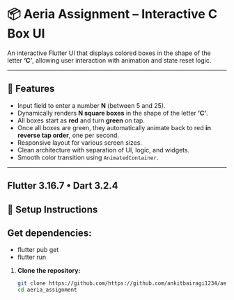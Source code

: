 # 📦 Aeria Assignment – Interactive C Box UI

An interactive Flutter UI that displays colored boxes in the shape of the letter **‘C’**, allowing user interaction with animation and state reset logic.

---

## 📱 Features

- Input field to enter a number **N** (between 5 and 25).
- Dynamically renders **N square boxes** in the shape of the letter **‘C’**.
- All boxes start as **red** and turn **green** on tap.
- Once all boxes are green, they automatically animate back to red **in reverse tap order**, one per second.
- Responsive layout for various screen sizes.
- Clean architecture with separation of UI, logic, and widgets.
- Smooth color transition using `AnimatedContainer`.

---

## Flutter 3.16.7 • Dart 3.2.4

## 🔧 Setup Instructions
## Get dependencies:

- flutter pub get
- flutter run

1. **Clone the repository:**
   ```bash
   git clone https://github.com/https://github.com/ankitbairagi1234/aeria_assignment.git
   cd aeria_assignment
